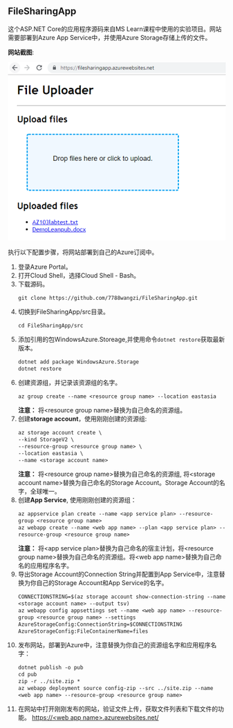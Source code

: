 ## FileSharingApp

这个ASP.NET Core的应用程序源码来自MS Learn课程中使用的实验项目。网站需要部署到Azure App Service中，并使用Azure Storage存储上传的文件。

**网站截图**:  

![网站截图](media/FileSharingApp.PNG)

执行以下配置步骤，将网站部署到自己的Azure订阅中。

1. 登录Azure Portal。
1. 打开Cloud Shell，选择Cloud Shell - Bash。
1. 下载源码。
    ```
    git clone https://github.com/7788wangzi/FileSharingApp.git
    ```
1. 切换到FileSharingApp/src目录。
    ```
    cd FileSharingApp/src
    ```
 1. 添加引用的包WindowsAzure.Storeage,并使用命令`dotnet restore`获取最新版本。
    ```
    dotnet add package WindowsAzure.Storage
    dotnet restore
    ```
1. 创建资源组，并记录该资源组的名字。
    ```
    az group create --name <resource group name> --location eastasia
    ```    
    **注意：** 将&lt;resource group name&gt;替换为自己命名的资源组。
1. 创建**storage account**，使用刚刚创建的资源组:
    ```
    az storage account create \
    --kind StorageV2 \
    --resource-group <resource group name> \
    --location eastasia \
    --name <storage account name>
    ```
    **注意：** 将&lt;resource group name&gt;替换为自己命名的资源组, 将&lt;storage account name&gt;替换为自己命名的Storage Account。Storage Account的名字，全球唯一。
1. 创建**App Service**, 使用刚刚创建的资源组：
    ```
    az appservice plan create --name <app service plan> --resource-group <resource group name>
    az webapp create --name <web app name> --plan <app service plan> --resource-group <resource group name>
    ```
    **注意：** 将&lt;app service plan&gt;替换为自己命名的宿主计划，将&lt;resource group name&gt;替换为自己命名的资源组。将&lt;web app name&gt;替换为自己命名的应用程序名字。
1. 导出Storage Account的Connection String并配置到App Service中，注意替换为你自己的Storage Account和App Service的名字。
    ```
    CONNECTIONSTRING=$(az storage account show-connection-string --name <storage account name> --output tsv)
    az webapp config appsettings set --name <web app name> --resource-group <resource group name> --settings AzureStorageConfig:ConnectionString=$CONNECTIONSTRING AzureStorageConfig:FileContainerName=files
    ```
1. 发布网站，部署到Azure中，注意替换为你自己的资源组名字和应用程序名字：
    ```
    dotnet publish -o pub
    cd pub
    zip -r ../site.zip *
    az webapp deployment source config-zip --src ../site.zip --name <web app name> --resource-group <resource group name>
    ```
 1. 在网站中打开刚刚发布的网站，验证文件上传，获取文件列表和下载文件的功能。
    [https://&lt;web app name&gt;.azurewebsites.net/]()
